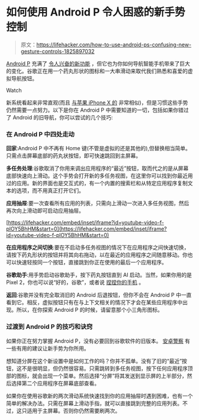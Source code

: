# 如何使用 Android P 令人困惑的新手势控制

> 原文：<https://lifehacker.com/how-to-use-android-ps-confusing-new-gesture-controls-1825897032>

[Android P](https://lifehacker.com/how-to-get-android-p-on-your-phone-right-now-1823615465) 充满了 [令人兴奋的新功能](https://lifehacker.com/how-to-get-the-android-p-public-beta-on-your-phone-righ-1825875562) ，但它也为你如何导航智能手机带来了巨大的变化。谷歌正在用一个药丸形状的图标和一大串滑动来取代我们熟悉和喜爱的虚拟导航按钮。

Watch

新系统看起来非常直观(而且 [与苹果 iPhone X 的](https://www.theverge.com/2018/5/8/17326890/android-p-gesture-navigation-announced-google-io-2018) 非常相似)，但是习惯这些手势仍然需要一点努力。以下是你在 Android P 中需要知道的一切，包括如果你错过了 Android 的旧导航，你可以尝试的几个技巧:

### 在 Android P 中四处走动

**回家**:Android P 中不再有 Home 键(不管是虚拟的还是其他的),但替换相当简单。只需点击屏幕底部的药丸状按钮，即可快速跳回到主屏幕。

**多任务处理**:谷歌取消了你用来调出应用程序的“最近”按钮，取而代之的是从屏幕底部快速向上滑动。这个手势会打开新的多任务视图，在这里你可以找到你最近用过的应用。新的界面也是交互式的，有一个内置的搜索栏和从特定应用程序复制文本的选项，而不用真正打开它们。

**应用抽屉**:要一次查看所有应用的列表，只需向上滑动一次进入多任务视图，然后再次向上滑动即可启动应用抽屉。

 [https://lifehacker.com/embed/inset/iframe?id=youtube-video-f-plOY5BhHM&start=0](https://lifehacker.com/embed/inset/iframe?id=youtube-video-f-plOY5BhHM&start=0) 

**在应用程序之间切换**:要在不启动多任务视图的情况下在应用程序之间快速切换，请按下药丸形状的按钮并将其向右拖动，以在最近的应用程序之间随意移动。你也可以快速轻按同一个按钮，直接跳到你正在使用的最后一个应用程序。

**谷歌助手**:用手势启动谷歌助手，按下药丸按钮直到 AI 启动。当然，如果你用的是 Pixel 2，你也可以说“好的，谷歌”，或者说 [捏捏你的手机](https://lifehacker.com/the-pixel-2s-biggest-gimmick-might-actually-be-its-best-1819163006) 。

**返回**:谷歌并没有完全取消旧的 Android 后退按钮，但你不会在 Android P 中一直看到它。相反，虚拟按钮只有在与上下文相关的情况下才会在某些应用程序中出现。所以，在你探索 Android P 的时候，请留意那个小三角形图标。

### 过渡到 Android P 的技巧和诀窍

如果你正在努力掌握 Android P，没有必要回到谷歌软件的旧版本。 [安卓警察](https://www.androidpolice.com/2018/05/09/tip-swiping-high-android-ps-home-button-opens-app-drawer-homescreen-quickly-swiping-side-switches-previous-app/) 有一些有用的建议让新手势为你所用。

想知道分屏在这个新设置中是如何工作的吗？你并不孤单。没有了旧的“最近”按钮，这不是很明显，但仍然很容易。只需跳转到多任务视图，按下任何应用程序顶部的图标，就会出现一个菜单。然后选择“分屏”将其发送到显示屏的上半部分，然后选择第二个应用程序在屏幕底部查看。

如果你在使用谷歌新的两次滑动系统快速找到你的应用抽屉时遇到困难，也有一个简单的解决办法。只需在屏幕上滑动手指，就可以直接跳到完整的应用列表。不过，这只适用于主屏幕。否则你仍然需要刷两次。
